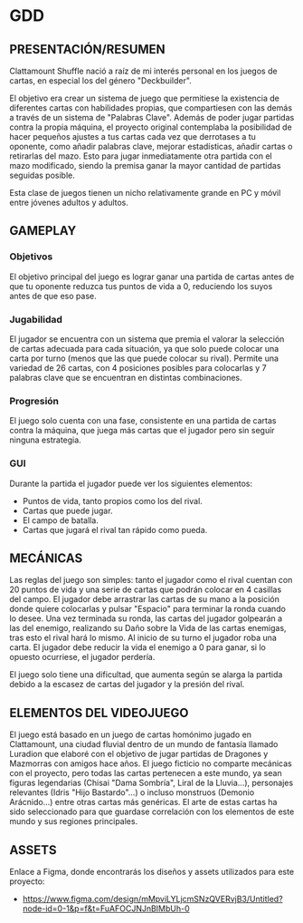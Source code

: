 # GDD

## PRESENTACIÓN/RESUMEN

Clattamount Shuffle nació a raíz de mi interés personal en los juegos de cartas, en especial los del género "Deckbuilder".

El objetivo era crear un sistema de juego que permitiese la existencia de diferentes cartas con habilidades propias, que compartiesen con las demás a través de un sistema de "Palabras Clave". Además de poder jugar partidas contra la propia máquina, el proyecto original contemplaba la posibilidad de hacer pequeños ajustes a tus cartas cada vez que derrotases a tu oponente, como añadir palabras clave, mejorar estadísticas, añadir cartas o retirarlas del mazo. Esto para jugar inmediatamente otra partida con el mazo modificado, siendo la premisa ganar la mayor cantidad de partidas seguidas posible.

Esta clase de juegos tienen un nicho relativamente grande en PC y móvil entre jóvenes adultos y adultos.

## GAMEPLAY

### Objetivos

El objetivo principal del juego es lograr ganar una partida de cartas antes de que tu oponente reduzca tus puntos de vida a 0, reduciendo los suyos antes de que eso pase.

### Jugabilidad

El jugador se encuentra con un sistema que premia el valorar la selección de cartas adecuada para cada situación, ya que solo puede colocar una carta por turno (menos que las que puede colocar su rival). Permite una variedad de 26 cartas, con 4 posiciones posibles para colocarlas y 7 palabras clave que se encuentran en distintas combinaciones.

### Progresión

El juego solo cuenta con una fase, consistente en una partida de cartas contra la máquina, que juega más cartas que el jugador pero sin seguir ninguna estrategia.

### GUI

Durante la partida el jugador puede ver los siguientes elementos:
- Puntos de vida, tanto propios como los del rival.
- Cartas que puede jugar.
- El campo de batalla.
- Cartas que jugará el rival tan rápido como pueda.

## MECÁNICAS

Las reglas del juego son simples: tanto el jugador como el rival cuentan con 20 puntos de vida y una serie de cartas que podrán colocar en 4 casillas del campo. El jugador debe arrastrar las cartas de su mano a la posición donde quiere colocarlas y pulsar "Espacio" para terminar la ronda cuando lo desee. Una vez terminada su ronda, las cartas del jugador golpearán a las del enemigo, realizando su Daño sobre la Vida de las cartas enemigas, tras esto el rival hará lo mismo. Al inicio de su turno el jugador roba una carta. El jugador debe reducir la vida el enemigo a 0 para ganar, si lo opuesto ocurriese, el jugador perdería.

El juego solo tiene una dificultad, que aumenta según se alarga la partida debido a la escasez de cartas del jugador y la presión del rival.

## ELEMENTOS DEL VIDEOJUEGO

El juego está basado en un juego de cartas homónimo jugado en Clattamount, una ciudad fluvial dentro de un mundo de fantasía llamado Luradion que elaboré con el objetivo de jugar partidas de Dragones y Mazmorras con amigos hace años. El juego ficticio no comparte mecánicas con el proyecto, pero todas las cartas pertenecen a este mundo, ya sean figuras legendarias (Chisai "Dama Sombría", Liral de la Lluvia...), personajes relevantes (Idris "Hijo Bastardo"...) o incluso monstruos (Demonio Arácnido...) entre otras cartas más genéricas. El arte de estas cartas ha sido seleccionado para que guardase correlación con los elementos de este mundo y sus regiones principales.

## ASSETS

Enlace a Figma, donde encontrarás los diseños y assets utilizados para este proyecto:
- https://www.figma.com/design/mMpviLYLjcmSNzQVERvjB3/Untitled?node-id=0-1&p=f&t=FuAFOCJNJnBIMbUh-0
